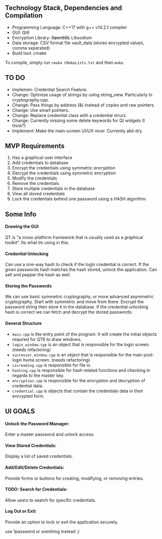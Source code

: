 ## Technology Stack, Dependencies and Compilation
- Programming Language: C++17 with g++ v14.2.1 compiler
- GUI: Qt6
- Encryption Library: ~~OpenSSL~~ Libsodium 
- Data storage: CSV format file vault_data (stores encrypted values, comma seperated)
- Build tool: cmake

To compile, simply run `cmake CMakeLists.txt` and then `make`. 

## TO DO
- Implemen: Credential Search Feature.
- Change: Optimize usage of strings by using string_view. Particularly in cryptography.cpp.
- Change: Pass things by address (&) instead of copies and raw pointers.
- Change: Use smart pointers.
- Change: Replace credential class with a credential struct.
- Change: Currently missing some delete keywords for Qt widgets (I think?)
- Implement: Make the main-screen UI/UX nicer. Currently abit dry.

## MVP Requirements
1. Has a graphical user interface
3. Add credentials  to database
4. Encrypt the credentials using symmetric encryption
5. Decrypt the credentials using symmetric encryption
6. Modify the credentials
7. Remove the credentials
8. Store multiple credentials in the database
9. View all stored credentials
10. Lock the credentials behind one password using a HASH algorithm


## Some Info
#### Drawing the GUI
QT is "a cross-platform framework that is usually used as a graphical toolkit". Its what Im using in this.

#### Credential Unlocking
Can use a one-way hash to check if the login credential is correct. If the given passwords hash matches the hash stored, unlock the application. Can salt and pepper the hash as well.

#### Storing the Passwords
We can use basic symmetric cryptography, or more advanced asymmetric cryptography. Start with symmetric and move from there. Encrypt the password string then store it in the database. If the credential unlocking hash is correct we can fetch and decrypt the stored passwords.

#### General Structure
- `main.cpp` is the entry point of the program. It will create the initial objects required for QT6 to draw windows.
- `login_window.cpp` is an object that is responsible for the login screen. (needs refactoring)
- `successor_window.cpp` is an object that is responsible for the main post-login home screen. (needs refactoring)
- `csvreading.cpp` is responsible for file io.
- `hashing.cpp` is responsible for hash related functions and checking in regards to the master key.
- `encryption.cpp` is responsible for the encryption and decryption of credential data.
- `credential.cpp` is objects that contain the credentials data in their encrypted form.

## UI GOALS

#### Unlock the Password Manager:
Enter a master password and unlock access.

#### View Stored Credentials:
Display a list of saved credentials.

#### Add/Edit/Delete Credentials:
Provide forms or buttons for creating, modifying, or removing entries.

#### TODO: Search for Credentials:    
Allow users to search for specific credentials.

#### Log Out or Exit:
Provide an option to lock or exit the application securely.

use 1password or somthing instead ;)

